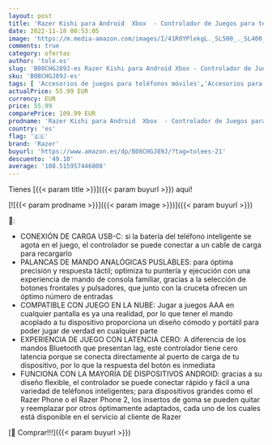 ```yaml
---
layout: post
title: 'Razer Kishi para Android  Xbox  - Controlador de Juegos para teléfonos  conexión USB-C  diseño ergonómico  Ajuste Individual para teléfonos móviles  Dispositivo analógico - Negro'
date: 2022-11-18 00:53:05
image: 'https://m.media-amazon.com/images/I/41R0YPlekgL._SL500_._SL400_.jpg'
comments: true
category: ofertas
author: 'tole.es'
slug: 'B08CHGJ89J-es Razer Kishi para Android Xbox - Controlador de Juegos para...'
sku: 'B08CHGJ89J-es'
tags: [ 'Accesorios de juegos para teléfonos móviles','Accesorios para móviles','Comunicación móvil y accesorios','Controladores de juegos para teléfonos móviles','Electrónica','razer','xbox','🇪🇸', ]
actualPrice: 55.99 EUR
currency: EUR
price: 55.99
comparePrice: 109.99 EUR
prodname: 'Razer Kishi para Android  Xbox  - Controlador de Juegos para teléfonos  conexión USB-C  diseño ergonómico  Ajuste Individual para teléfonos móviles  Dispositivo analógico - Negro'
country: 'es'
flag: '🇪🇸'
brand: 'Razer'
buyurl: 'https://www.amazon.es/dp/B08CHGJ89J/?tag=tolees-21'
descuento: '49.10'
average: '108.515957446808'
---
```


Tienes [{{< param title >}}]({{< param buyurl >}}) aqui!

[![{{< param prodname >}}]({{< param image >}})]({{< param buyurl >}})

🔎:

- CONEXIÓN DE CARGA USB-C: si la batería del teléfono inteligente se agota en el juego, el controlador se puede conectar a un cable de carga para recargarlo
- PALANCAS DE MANDO ANALÓGICAS PUSLABLES: para óptima precisión y respuesta táctil; optimiza tu puntería y ejecución con una experiencia de mando de consola familiar, gracias a la selección de botones frontales y pulsadores, que junto con la cruceta ofrecen un óptimo número de entradas
- COMPATIBLE CON JUEGO EN LA NUBE: Jugar a juegos AAA en cualquier pantalla es ya una realidad, por lo que tener el mando acoplado a tu dispositivo proporciona un diseño cómodo y portátil para poder jugar de verdad en cualquier parte
- EXPERIENCIA DE JUEGO CON LATENCIA CERO: A diferencia de los mandos Bluetooth que presentan lag, este controlador tiene cero latencia porque se conecta directamente al puerto de carga de tu dispositivo, por lo que la respuesta del botón es inmediata
- FUNCIONA CON LA MAYORÍA DE DISPOSITIVOS ANDROID: gracias a su diseño flexible, el controlador se puede conectar rápido y fácil a una variedad de teléfonos inteligentes; para dispositivos grandes como el Razer Phone o el Razer Phone 2, los insertos de goma se pueden quitar y reemplazar por otros óptimamente adaptados, cada uno de los cuales está disponible en el servicio al cliente de Razer

[🛒 Comprar!!!]({{< param buyurl >}})
